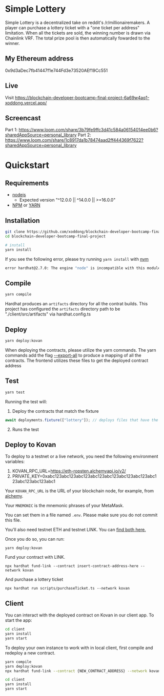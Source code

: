 # Simple Lottery

Simple Lottery is a decentralized take on reddit's /r/millionairemakers.
A player can purchase a lottery ticket with a "one ticket per address" limitation.
When all the tickets are sold, the winning number is drawn via Chainlink VRF.
The total prize pool is then automatically fowarded to the winner.

## My Ethereum address

0x9d3aDec7fb41447f1e744Fd3e73520AEf19Cc551

## Live

Visit https://blockchain-developer-bootcamp-final-project-6a69w4aq1-xoddong.vercel.app/

## Screencast

Part 1: https://www.loom.com/share/3b79fe9ffc3d41c584a06154014ee0b6?sharedAppSource=personal_library
Part 2: https://www.loom.com/share/1c8917da1b78474aad2ff444369f7622?sharedAppSource=personal_library

# Quickstart

## Requirements

- [nodejs](https://nodejs.org/en/)
  - Expected version "^12.0.0 || ^14.0.0 || >=16.0.0"
- [NPM](https://www.npmjs.com/) or [YARN](https://yarnpkg.com/)

## Installation

```sh
git clone https://github.com/xoddong/blockchain-developer-bootcamp-final-project
cd blockchain-developer-bootcamp-final-project

# install
yarn install
```

If you see the following error, please try running `yarn install` with [nvm](https://github.com/nvm-sh/nvm)

```sh
error hardhat@2.7.0: The engine "node" is incompatible with this module.
```

## Compile

```sh
yarn compile
```

Hardhat produces an `artifacts` directory for all the contrat builds. This project has configured the `artifacts` directory path to be "./client/src/artifacts" via hardhat.config.ts

## Deploy

```sh
yarn deploy:kovan
```

When deploying the contracts, please utilize the yarn commands.
The yarn commands add the flag [--export-all](https://github.com/wighawag/hardhat-deploy) to produce a mapping of all the contracts.
The frontend utilizes these files to get the deployed contract address

## Test

```sh
yarn test
```

Running the test will:

1. Deploy the contracts that match the fixture

```ts
await deployments.fixture(["lottery"]); // deploys files that have the matching tag: "lottery"
```

2. Runs the test

## Deploy to Kovan

To deploy to a testnet or a live network, you need the following environment variables:

1. KOVAN_RPC_URL=https://eth-ropsten.alchemyapi.io/v2/<YOUR ALCHEMY KEY>
2. PRIVATE_KEY=0xabc123abc123abc123abc123abc123abc123abc123abc123abc123abc123abc1

Your `KOVAN_RPC_URL` is the URL of your blockchain node, for example, from [alchemy](https://www.alchemy.com/).

Your `MNEMONIC` is the mnemonic phrases of your MetaMask.

You can set them in a file named `.env`. Please make sure you do not commit this file.

You'll also need testnet ETH and testnet LINK. You can [find both here.](https://faucets.chain.link/)

Once you do so, you can run:

```
yarn deploy:kovan
```

Fund your contract with LINK.

```
npx hardhat fund-link --contract insert-contract-address-here --network kovan
```

And purchase a lottery ticket

```
npx hardhat run scripts/purchaseTicket.ts --network kovan
```

## Client

You can interact with the deployed contract on Kovan in our client app.
To start the app:

```sh
cd client
yarn install
yarn start
```

To deploy your own instance to work with in local client, first compile and redeploy a new contract.

```sh
yarn compile
yarn deploy:kovan
npx hardhat fund-link --contract {NEW_CONTRACT_ADDRESS} --network kovan

cd client
yarn install
yarn start
```
